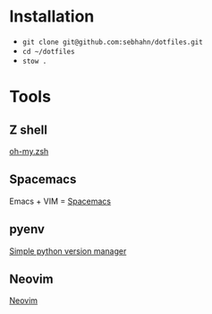 # Installation

- `git clone git@github.com:sebhahn/dotfiles.git`
- `cd ~/dotfiles`
- `stow .`

# Tools

## Z shell
[oh-my.zsh](https://github.com/robbyrussell/oh-my-zsh)

## Spacemacs
Emacs + VIM = [Spacemacs](https://github.com/syl20bnr/spacemacs)

## pyenv
[Simple python version manager](https://github.com/pyenv/pyenv)

## Neovim
[Neovim](https://github.com/neovim/neovim)
